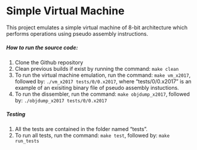 # Simple Virtual Machine

This project emulates a simple virtual machine of 8-bit architecture which performs operations using pseudo assembly instructions.

##### How to run the source code:
1. Clone the Github repository
2. Clean previous builds if exist by running the command: `make clean`
3. To run the virtual machine emulation, run the command: `make vm_x2017`, followed by: `./vm_x2017 tests/0/0.x2017`, where “tests/0/0.x2017” is an example of an exisiting binary file of pseudo assembly instuctions.
4. To run the dissembler, run the command: `make objdump_x2017`, followed by: `./objdump_x2017 tests/0/0.x2017`

##### Testing
1. All the tests are contained in the folder named “tests”. 
2. To run all tests, run the command: `make test`, followed by: `make run_tests`
